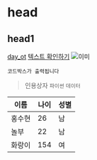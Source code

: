 # head
## head1
[day_ot](/day_ot)
[텍스트 확인하기](/day_ot/github.txt)
![이미](/aa.png)

```
코드박스가 출력됩니다
```
>인용상자
`파이썬`
`데이터`

|이름|나이|성별|
|-|-|-|
|홍수현|26|남|
|놀부|22|남|
|화랑이|154|여|
